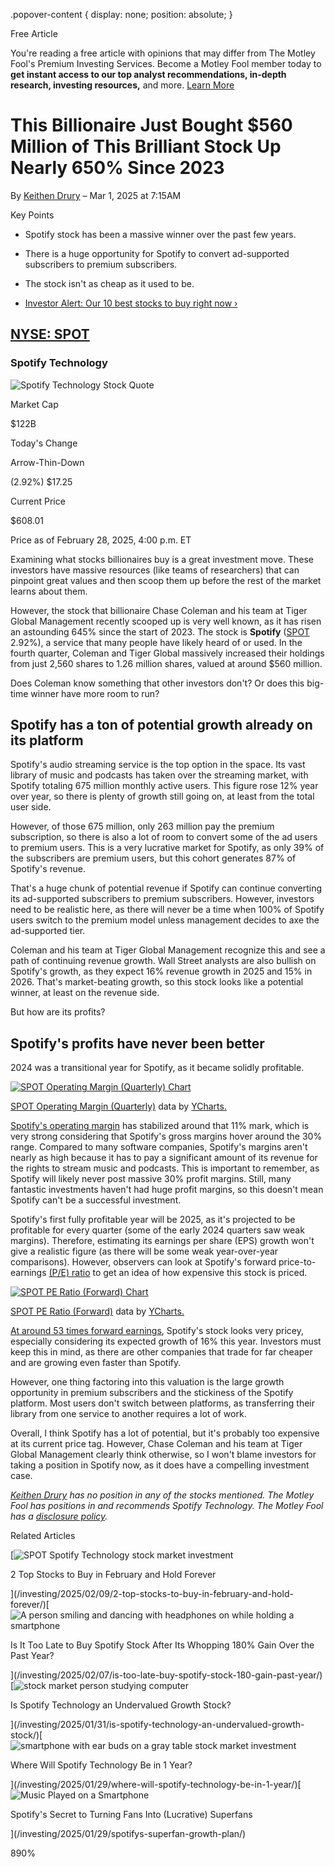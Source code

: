 .popover-content { display: none; position: absolute; }

Free Article[](#)

You're reading a free article with opinions that may differ from The Motley Fool's Premium Investing Services. Become a Motley Fool member today to **get instant access to our top analyst recommendations, in-depth research, investing resources,** and more. [Learn More](https://www.fool.com/mms/mark/op-free-tbox-art)

This Billionaire Just Bought $560 Million of This Brilliant Stock Up Nearly 650% Since 2023
===========================================================================================

By [Keithen Drury](/author/20439/) – Mar 1, 2025 at 7:15AM

Key Points

*   Spotify stock has been a massive winner over the past few years.
    
*   There is a huge opportunity for Spotify to convert ad-supported subscribers to premium subscribers.
    
*   The stock isn't as cheap as it used to be.
    
*   [Investor Alert: Our 10 best stocks to buy right now ›](https://www.fool.com/mms/mark/e-sa-nonbbn-kp?aid=10969&source=isaedikp0000035)
    

[NYSE: SPOT](/quote/nyse/spot/)
-------------------------------

### Spotify Technology

![Spotify Technology Stock Quote](https://g.foolcdn.com/art/companylogos/mark/SPOT.png)

Market Cap

$122B

Today's Change

Arrow-Thin-Down

(2.92%) $17.25

Current Price

$608.01

Price as of February 28, 2025, 4:00 p.m. ET

Examining what stocks billionaires buy is a great investment move. These investors have massive resources (like teams of researchers) that can pinpoint great values and then scoop them up before the rest of the market learns about them.

However, the stock that billionaire Chase Coleman and his team at Tiger Global Management recently scooped up is very well known, as it has risen an astounding 645% since the start of 2023. The stock is **Spotify** ([SPOT](/quote/nyse/spot/) 2.92%), a service that many people have likely heard of or used. In the fourth quarter, Coleman and Tiger Global massively increased their holdings from just 2,560 shares to 1.26 million shares, valued at around $560 million.

Does Coleman know something that other investors don't? Or does this big-time winner have more room to run?

Spotify has a ton of potential growth already on its platform
-------------------------------------------------------------

Spotify's audio streaming service is the top option in the space. Its vast library of music and podcasts has taken over the streaming market, with Spotify totaling 675 million monthly active users. This figure rose 12% year over year, so there is plenty of growth still going on, at least from the total user side.

However, of those 675 million, only 263 million pay the premium subscription, so there is also a lot of room to convert some of the ad users to premium users. This is a very lucrative market for Spotify, as only 39% of the subscribers are premium users, but this cohort generates 87% of Spotify's revenue.

That's a huge chunk of potential revenue if Spotify can continue converting its ad-supported subscribers to premium subscribers. However, investors need to be realistic here, as there will never be a time when 100% of Spotify users switch to the premium model unless management decides to axe the ad-supported tier.

Coleman and his team at Tiger Global Management recognize this and see a path of continuing revenue growth. Wall Street analysts are also bullish on Spotify's growth, as they expect 16% revenue growth in 2025 and 15% in 2026. That's market-beating growth, so this stock looks like a potential winner, at least on the revenue side.

But how are its profits?

Spotify's profits have never been better
----------------------------------------

2024 was a transitional year for Spotify, as it became solidly profitable.

[![SPOT Operating Margin (Quarterly) Chart](https://media.ycharts.com/charts/b4b39f6339f4bcaa398d2b77e151cd2a.png)](https://ycharts.com/companies/SPOT/chart/)

[SPOT Operating Margin (Quarterly)](https://ycharts.com/companies/SPOT/operating_margin) data by [YCharts.](https://ycharts.com)

[Spotify's operating margin](https://www.fool.com/terms/o/operating-margin/ "Understanding Operating Margin") has stabilized around that 11% mark, which is very strong considering that Spotify's gross margins hover around the 30% range. Compared to many software companies, Spotify's margins aren't nearly as high because it has to pay a significant amount of its revenue for the rights to stream music and podcasts. This is important to remember, as Spotify will likely never post massive 30% profit margins. Still, many fantastic investments haven't had huge profit margins, so this doesn't mean Spotify can't be a successful investment.

Spotify's first fully profitable year will be 2025, as it's projected to be profitable for every quarter (some of the early 2024 quarters saw weak margins). Therefore, estimating its earnings per share (EPS) growth won't give a realistic figure (as there will be some weak year-over-year comparisons). However, observers can look at Spotify's forward price-to-earnings [(P/E) ratio](https://www.fool.com/terms/p/pe-ratio/) to get an idea of how expensive this stock is priced.

[![SPOT PE Ratio (Forward) Chart](https://media.ycharts.com/charts/135b48e10d0e96e9cbb7e459f122a04a.png)](https://ycharts.com/companies/SPOT/chart/)

[SPOT PE Ratio (Forward)](https://ycharts.com/companies/SPOT/forward_pe_ratio) data by [YCharts.](https://ycharts.com)

[At around 53 times forward earnings](https://www.fool.com/terms/f/forward-pe/ "What Is Forward P/E?"), Spotify's stock looks very pricey, especially considering its expected growth of 16% this year. Investors must keep this in mind, as there are other companies that trade for far cheaper and are growing even faster than Spotify.

However, one thing factoring into this valuation is the large growth opportunity in premium subscribers and the stickiness of the Spotify platform. Most users don't switch between platforms, as transferring their library from one service to another requires a lot of work.

Overall, I think Spotify has a lot of potential, but it's probably too expensive at its current price tag. However, Chase Coleman and his team at Tiger Global Management clearly think otherwise, so I won't blame investors for taking a position in Spotify now, as it does have a compelling investment case.

_[Keithen Drury](https://www.fool.com/author/20439/) has no position in any of the stocks mentioned. The Motley Fool has positions in and recommends Spotify Technology. The Motley Fool has a [disclosure policy](https://www.fool.com/legal/fool-disclosure-policy/)._

Related Articles

[![SPOT Spotify Technology stock market investment](https://g.foolcdn.com/image/?url=https%3A%2F%2Fg.foolcdn.com%2Feditorial%2Fimages%2F806159%2Fspot-spotify-technology-stock-market-investment.jpg&op=resize&w=92&h=52)

2 Top Stocks to Buy in February and Hold Forever

](/investing/2025/02/09/2-top-stocks-to-buy-in-february-and-hold-forever/)[![A person smiling and dancing with headphones on while holding a smartphone](https://g.foolcdn.com/image/?url=https%3A%2F%2Fg.foolcdn.com%2Feditorial%2Fimages%2F806662%2Fa-person-smiling-and-dancing-with-headphones-on-while-holding-a-smartphone.jpg&op=resize&w=92&h=52)

Is It Too Late to Buy Spotify Stock After Its Whopping 180% Gain Over the Past Year?

](/investing/2025/02/07/is-too-late-buy-spotify-stock-180-gain-past-year/)[![stock market person studying computer](https://g.foolcdn.com/image/?url=https%3A%2F%2Fg.foolcdn.com%2Feditorial%2Fimages%2F805943%2Fstock-market-person-studying-computer.jpg&op=resize&w=92&h=52)

Is Spotify Technology an Undervalued Growth Stock?

](/investing/2025/01/31/is-spotify-technology-an-undervalued-growth-stock/)[![smartphone with ear buds on a gray table stock market investment](https://g.foolcdn.com/image/?url=https%3A%2F%2Fg.foolcdn.com%2Feditorial%2Fimages%2F803699%2Fsmartphone-with-ear-buds-on-a-gray-table-stock-market-investment.jpg&op=resize&w=92&h=52)

Where Will Spotify Technology Be in 1 Year?

](/investing/2025/01/29/where-will-spotify-technology-be-in-1-year/)[![Music Played on a Smartphone](https://g.foolcdn.com/image/?url=https%3A%2F%2Fg.foolcdn.com%2Feditorial%2Fimages%2F805585%2Fmusic-played-on-a-smartphone.jpg&op=resize&w=92&h=52)

Spotify's Secret to Turning Fans Into (Lucrative) Superfans

](/investing/2025/01/29/spotifys-superfan-growth-plan/)

890%